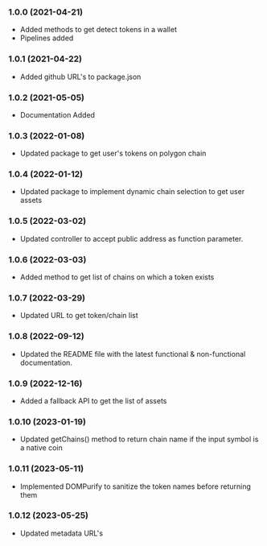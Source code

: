 ### 1.0.0 (2021-04-21)

* Added methods to get detect tokens in a wallet
* Pipelines added

### 1.0.1 (2021-04-22)

* Added github URL's to package.json
### 1.0.2 (2021-05-05)

* Documentation Added

### 1.0.3 (2022-01-08)

* Updated package to get user's tokens on polygon chain

### 1.0.4 (2022-01-12)

* Updated package to implement dynamic chain selection to get user assets

### 1.0.5 (2022-03-02)

* Updated controller to accept public address as function parameter.

### 1.0.6 (2022-03-03)

* Added method to get list of chains on which a token exists

### 1.0.7 (2022-03-29)

* Updated URL to get token/chain list

### 1.0.8 (2022-09-12)

* Updated the README file with the latest functional & non-functional documentation.

### 1.0.9 (2022-12-16)

* Added a fallback API to get the list of assets

### 1.0.10 (2023-01-19)
* Updated getChains() method to return chain name if the input symbol is a native coin

### 1.0.11 (2023-05-11)
* Implemented DOMPurify to sanitize the token names before returning them

### 1.0.12 (2023-05-25)
* Updated metadata URL's
